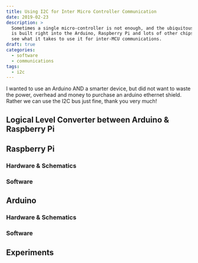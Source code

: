 ```yaml
---
title: Using I2C for Inter Micro Controller Communication
date: 2019-02-23
description: >
  Sometimes a single micro-controller is not enough, and the ubiquitous I2C
  is built right into the Arduino, Raspberry Pi and lots of other chips, lets
  see what it takes to use it for inter-MCU communications.
draft: true
categories: 
  - software
  - communications
tags:
  - i2c
---
```


I wanted to use an Arduino AND a smarter device, but did not want to waste the power, 
overhead and money to purchase an arduino ethernet shield.  Rather we can use
the I2C bus just fine, thank you very much!

## Logical Level Converter between Arduino & Raspberry Pi

## Raspberry Pi

### Hardware & Schematics

### Software

## Arduino 

### Hardware & Schematics

### Software

## Experiments



